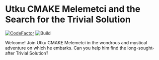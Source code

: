 # Utku CMAKE Melemetci and the Search for the Trivial Solution
[![CodeFactor](https://www.codefactor.io/repository/github/sidharthmrao/trivialquest/badge)](https://www.codefactor.io/repository/github/sidharthmrao/trivialquest)
![Build](https://github.com/sidharthmrao/TrivialQuest/actions/.github/workflows/code_ci.yaml)

Welcome! Join Utku CMAKE Melemetci in the wondrous and mystical adventure on which he embarks. Can you help him find the long-sought-after Trivial Solution?
